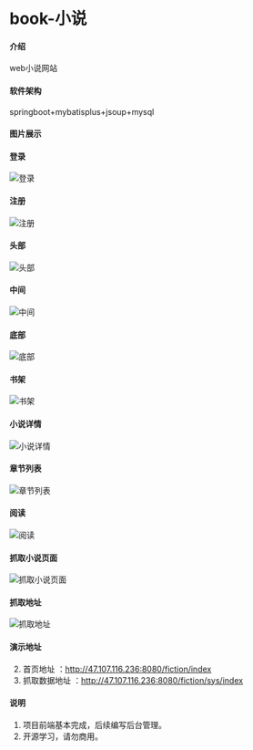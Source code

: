 # book-小说

#### 介绍
web小说网站

#### 软件架构
springboot+mybatisplus+jsoup+mysql


#### 图片展示

#### 登录

![登录](https://images.gitee.com/uploads/images/2020/0106/221039_e62bc99f_5423276.png "屏幕截图.png")

#### 注册

![注册](https://images.gitee.com/uploads/images/2020/0106/221135_bc30250f_5423276.png "屏幕截图.png")

#### 头部

![头部](https://images.gitee.com/uploads/images/2019/1220/003342_5a6182c9_5423276.png "屏幕截图.png")

#### 中间

![中间](https://images.gitee.com/uploads/images/2019/1220/003415_a7e2e5af_5423276.png "屏幕截图.png")

#### 底部 

![底部](https://images.gitee.com/uploads/images/2019/1220/003453_246b5461_5423276.png "屏幕截图.png")

#### 书架

![书架](https://images.gitee.com/uploads/images/2020/0106/220854_5a050dd4_5423276.png "屏幕截图.png")

#### 小说详情

![小说详情](https://images.gitee.com/uploads/images/2019/1220/003510_8de5c3f2_5423276.png "屏幕截图.png")

#### 章节列表

![章节列表](https://images.gitee.com/uploads/images/2019/1220/003536_9b403642_5423276.png "屏幕截图.png")

#### 阅读

![阅读](https://images.gitee.com/uploads/images/2019/1220/003602_262b0701_5423276.png "屏幕截图.png")

#### 抓取小说页面
                                    
![抓取小说页面](https://images.gitee.com/uploads/images/2019/1231/153536_7ec0df53_5423276.png "屏幕截图.png")

#### 抓取地址

![抓取地址](https://images.gitee.com/uploads/images/2019/1231/153637_a67d4f6c_5423276.png "屏幕截图.png")


#### 演示地址

2.   首页地址 ：http://47.107.116.236:8080/fiction/index
3.   抓取数据地址 ：http://47.107.116.236:8080/fiction/sys/index

#### 说明

1.   项目前端基本完成，后续编写后台管理。
2.   开源学习，请勿商用。
